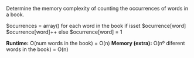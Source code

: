 Determine the memory complexity of counting the occurrences of words in a book.

$ocurrences = array()
for each word in the book
  if isset $ocurrence[word]
    $ocurrence[word]++
  else
    $ocurrence[word] = 1


**Runtime:** O(num words in the book) = O(n)
**Memory (extra):** O(nº diferent words in the book) = O(n)